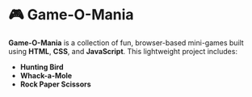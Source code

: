 # 🎮 Game-O-Mania

**Game-O-Mania** is a collection of fun, browser-based mini-games built using **HTML**, **CSS**, and **JavaScript**. This lightweight project includes:

- **Hunting Bird**  
-  **Whack-a-Mole**  
-  **Rock Paper Scissors**
